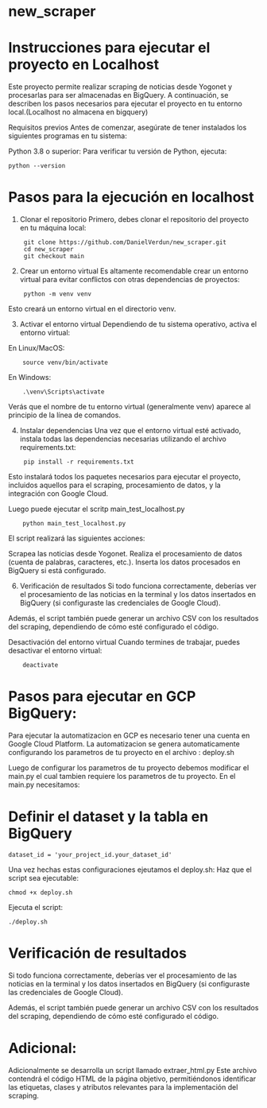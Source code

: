 # new_scraper
# Instrucciones para ejecutar el proyecto en Localhost
Este proyecto permite realizar scraping de noticias desde Yogonet y procesarlas para ser almacenadas en BigQuery. A continuación, se describen los pasos necesarios para ejecutar el proyecto en tu entorno local.(Localhost no almacena en bigquery)

Requisitos previos
Antes de comenzar, asegúrate de tener instalados los siguientes programas en tu sistema:

Python 3.8 o superior: Para verificar tu versión de Python, ejecuta:

    python --version
    
# Pasos para la ejecución en localhost

1. Clonar el repositorio
Primero, debes clonar el repositorio del proyecto en tu máquina local:

        git clone https://github.com/DanielVerdun/new_scraper.git
        cd new_scraper
        git checkout main   
   
3. Crear un entorno virtual
Es altamente recomendable crear un entorno virtual para evitar conflictos con otras dependencias de proyectos:

        python -m venv venv
   
Esto creará un entorno virtual en el directorio venv.

3. Activar el entorno virtual
Dependiendo de tu sistema operativo, activa el entorno virtual:

En Linux/MacOS:

        source venv/bin/activate

En Windows:

        .\venv\Scripts\activate
Verás que el nombre de tu entorno virtual (generalmente venv) aparece al principio de la línea de comandos.

4. Instalar dependencias
Una vez que el entorno virtual esté activado, instala todas las dependencias necesarias utilizando el archivo requirements.txt:

        pip install -r requirements.txt

Esto instalará todos los paquetes necesarios para ejecutar el proyecto, incluidos aquellos para el scraping, procesamiento de datos, y la integración con Google Cloud.

Luego puede ejecutar el scritp main_test_localhost.py

        python main_test_localhost.py

El script realizará las siguientes acciones:

Scrapea las noticias desde Yogonet.
Realiza el procesamiento de datos (cuenta de palabras, caracteres, etc.).
Inserta los datos procesados en BigQuery si está configurado.

6. Verificación de resultados
Si todo funciona correctamente, deberías ver el procesamiento de las noticias en la terminal y los datos insertados en BigQuery (si configuraste las credenciales de Google Cloud).

Además, el script también puede generar un archivo CSV con los resultados del scraping, dependiendo de cómo esté configurado el código.

Desactivación del entorno virtual
Cuando termines de trabajar, puedes desactivar el entorno virtual:

        deactivate

# Pasos para ejecutar en GCP BigQuery:

Para ejecutar la automatizacion en GCP es necesario tener una cuenta en Google Cloud Platform.
La automatizacion se genera automaticamente configurando los parametros de tu proyecto en el archivo : deploy.sh

Luego de configurar los parametros de tu proyecto debemos modificar el main.py el cual tambien requiere los parametros de tu proyecto. 
En el main.py necesitamos: 
# Definir el dataset y la tabla en BigQuery
    dataset_id = 'your_project_id.your_dataset_id'

Una vez hechas estas configuraciones ejeutamos el deploy.sh:
Haz que el script sea ejecutable:

    chmod +x deploy.sh
Ejecuta el script:

    ./deploy.sh

# Verificación de resultados
Si todo funciona correctamente, deberías ver el procesamiento de las noticias en la terminal y los datos insertados en BigQuery (si configuraste las credenciales de Google Cloud).

Además, el script también puede generar un archivo CSV con los resultados del scraping, dependiendo de cómo esté configurado el código.

# Adicional:
Adicionalmente se desarrolla un script llamado extraer_html.py Este archivo contendrá el código HTML de la página objetivo, permitiéndonos identificar las etiquetas, clases y atributos relevantes para la implementación del scraping.  
